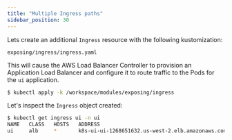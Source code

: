 ```yaml
---
title: "Multiple Ingress paths"
sidebar_position: 30
---
```


Lets create an additional `Ingress` resource with the following kustomization:

```file
exposing/ingress/ingress.yaml
```

This will cause the AWS Load Balancer Controller to provision an Application Load Balancer and configure it to route traffic to the Pods for the `ui` application.

```bash timeout=180 hook=add-ingress hookTimeout=430
$ kubectl apply -k /workspace/modules/exposing/ingress
```

Let's inspect the `Ingress` object created:

```bash
$ kubectl get ingress ui -n ui
NAME   CLASS   HOSTS   ADDRESS                                            PORTS   AGE
ui     alb     *       k8s-ui-ui-1268651632.us-west-2.elb.amazonaws.com   80      15s
```